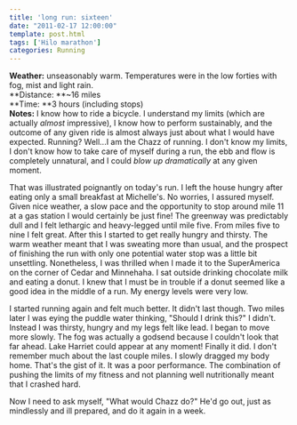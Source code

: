 ```yaml
---
title: 'long run: sixteen'
date: "2011-02-17 12:00:00"
template: post.html
tags: ['Hilo marathon']
categories: Running
---
```


**Weather:** unseasonably warm. Temperatures were in the low forties with fog, mist and light rain.  
**Distance: **~16 miles  
**Time: **3 hours (including stops)    
**Notes:** I know how to ride a bicycle. I understand my limits (which are actually *almost* impressive), I know how to perform sustainably, and the outcome of any given ride is almost always just about what I would have expected. Running? Well...I am the Chazz of running. I don't know my limits, I don't know how to take care of myself during a run, the ebb and flow is completely unnatural, and I could *blow up dramatically* at any given moment.  
  
That was illustrated poignantly on today's run. I left the house hungry after eating only a small breakfast at Michelle's. No worries, I assured myself. Given nice weather, a slow pace and the opportunity to stop around mile 11 at a gas station I would certainly be just fine! The greenway was predictably dull and I felt lethargic and heavy-legged until mile five. From miles five to nine I felt great. After this I started to get really hungry and thirsty. The warm weather meant that I was sweating more than usual, and the prospect of finishing the run with only one potential water stop was a little bit unsettling. Nonetheless, I was thrilled when I made it to the SuperAmerica on the corner of Cedar and Minnehaha. I sat outside drinking chocolate milk and eating a donut. I knew that I must be in trouble if a donut seemed like a good idea in the middle of a run. My energy levels were very low.   
  
I started running again and felt much better. It didn't last though. Two miles later I was eying the puddle water thinking, "Should I drink this?" I didn't. Instead I was thirsty, hungry and my legs felt like lead. I began to move more slowly. The fog was actually a godsend because I couldn't look that far ahead. Lake Harriet could appear at any moment! Finally it did. I don't remember much about the last couple miles. I slowly dragged my body home. That's the gist of it. It was a poor performance. The combination of pushing the limits of my fitness and not planning well nutritionally meant that I crashed hard.   
  
Now I need to ask myself, "What would Chazz do?" He'd go out, just as mindlessly and ill prepared, and do it again in a week.